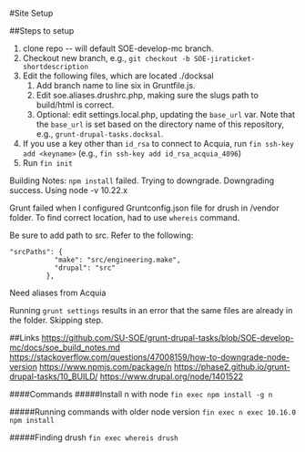 #Site Setup

##Steps to setup

1. clone repo -- will default SOE-develop-mc branch.
2. Checkout new branch, e.g., `git checkout -b SOE-jiraticket-shortdescription`
3. Edit the following files, which are located ./docksal
    1. Add branch name to line six in Gruntfile.js.
    2. Edit soe.aliases.drushrc.php, making sure the slugs path to build/html is correct.
    3. Optional: edit settings.local.php, updating the `base_url` var. Note that the `base_url` is set based on the directory name of this repository, e.g., `grunt-drupal-tasks.docksal`.
4. If you use a key other than `id_rsa` to connect to Acquia, run `fin ssh-key add <keyname>` (e.g., `fin ssh-key add id_rsa_acquia_4096`)
5. Run `fin init`


Building Notes:
`npm install` failed. Trying to downgrade. Downgrading success. Using node -v 10.22.x

Grunt failed when I configured Gruntconfig.json file for drush in /vendor folder. To find correct location, had to use `whereis` command.

Be sure to add path to src. Refer to the following:

```
"srcPaths": {
           "make": "src/engineering.make",
           "drupal": "src"
         },
```

Need aliases from Acquia

Running `grunt settings` results in an error that the same files are already in the folder. Skipping step.

##Links
https://github.com/SU-SOE/grunt-drupal-tasks/blob/SOE-develop-mc/docs/soe_build_notes.md
https://stackoverflow.com/questions/47008159/how-to-downgrade-node-version
https://www.npmjs.com/package/n
https://phase2.github.io/grunt-drupal-tasks/10_BUILD/
https://www.drupal.org/node/1401522


####Commands
#####Install n with node
`fin exec npm install -g n`

#####Running commands with older node version
`fin exec n exec 10.16.0 npm install`

#####Finding drush
`fin exec whereis drush`

